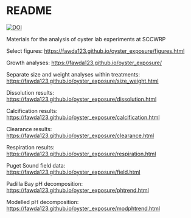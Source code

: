# README

[![DOI](https://zenodo.org/badge/222340009.svg)](https://zenodo.org/badge/latestdoi/222340009)

Materials for the analysis of oyster lab experiments at SCCWRP

Select figures: <https://fawda123.github.io/oyster_exposure/figures.html>

Growth analyses: <https://fawda123.github.io/oyster_exposure/>

Separate size and weight analyses within treatments: <https://fawda123.github.io/oyster_exposure/size_weight.html>

Dissolution results: <https://fawda123.github.io/oyster_exposure/dissolution.html>

Calcification results: <https://fawda123.github.io/oyster_exposure/calcification.html>

Clearance results: <https://fawda123.github.io/oyster_exposure/clearance.html>

Respiration results: <https://fawda123.github.io/oyster_exposure/respiration.html>

Puget Sound field data: <https://fawda123.github.io/oyster_exposure/field.html>

Padilla Bay pH decomposition: <https://fawda123.github.io/oyster_exposure/phtrend.html>

Modelled pH decomposition: <https://fawda123.github.io/oyster_exposure/modphtrend.html>
